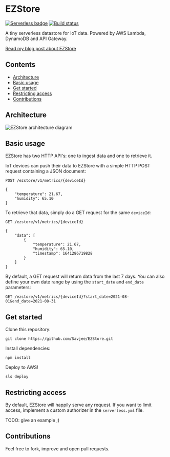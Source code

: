 # EZStore

[![Serverless badge](https://camo.githubusercontent.com/dcd998f0b6567f17873812fa9bcc9767d63c056862c19024ccbfe5ec7cefe2eb/687474703a2f2f7075626c69632e7365727665726c6573732e636f6d2f6261646765732f76332e737667)](http://www.serverless.com/)
[![Build status](https://github.com/Savjee/EZStore/actions/workflows/build.yaml/badge.svg)](https://github.com/Savjee/EZStore/actions/workflows/build.yaml)

A tiny serverless datastore for IoT data. Powered by AWS Lambda, DynamoDB and API Gateway.

[Read my blog post about EZStore](https://savjee.be/2022/01/ezstore-a-tiny-serverless-data-store-for-iot-data/)

## Contents
* [Architecture](#architecture)
* [Basic usage](#basic-usage)
* [Get started](#get-started)
* [Restricting access](#restricting-access)
* [Contributions](#contributions)

## Architecture
![EZStore architecture diagram](https://savjee.github.io/EZStore/assets/img/ezstore-architecture.svg)

## Basic usage
EZStore has two HTTP API's: one to ingest data and one to retrieve it.

IoT devices can push their data to EZStore with a simple HTTP POST request containing a JSON document:

```
POST /ezstore/v1/metrics/{deviceId}

{
    "temperature": 21.67,
    "humidity": 65.10
}
```

To retrieve that data, simply do a GET request for the same `deviceId`:

```http
GET /ezstore/v1/metrics/{deviceId}

{
    "data": [
        {
            "temperature": 21.67,
            "humidity": 65.10,
            "timestamp": 1641286719828
        }
    ]
}
```

By default, a GET request will return data from the last 7 days. You can also define your own date range by using the `start_date` and `end_date` parameters:

```
GET /ezstore/v1/metrics/{deviceId}?start_date=2021-08-01&end_date=2021-08-31
```

## Get started

Clone this repository:

```
git clone https://github.com/Savjee/EZStore.git
```

Install dependencies:

```
npm install
```

Deploy to AWS!
```
sls deploy
```

## Restricting access
By default, EZStore will happily serve any request. 
If you want to limit access, implement a custom authorizer in the `serverless.yml` file.

TODO: give an example ;)

## Contributions
Feel free to fork, improve and open pull requests.
